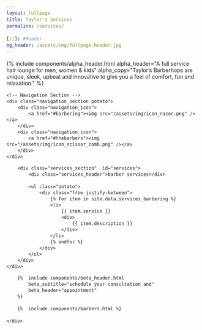 ```yaml
---
layout: fullpage
title: Taylor's Services
permalink: /services/

[//]: #Header
bg_header: /assets/img/fullpage-header.jpg
---    
```

<div class="fullpage_wrapper">
    {%  include components/alpha_header.html
        alpha_header="A full service hair lounge for men, women &amp; kids"
        alpha_copy="Taylor’s Barberhops are unique, sleek, upbeat and innovative to give you a feel of comfort, fun and relaxation."
    %}

    <!-- Navigation Section -->
    <div class="navigation_section potato">
        <div class="navigation_icon">
            <a href="#barbering"><img src="/assets/img/icon_razor.png" /></a>
        </div>
        <div class="navigation_icon">
            <a href="#thebarbers"><img src="/assets/img/icon_scissor_comb.png" /></a>
        </div>
    </div>
</div>

<div class="fullpage_wrapper_alpha">
    <div class="fullpage_wrapper">

        <div class="services_section"  id="services">
            <div class="services_header">barber services</div>

            <ul class="potato">
                <div class="frow justify-between">
                    {% for item in site.data.services_barbering %}
                    <li>
                        {{ item.service }}
                        <div>
                            {{ item.description }}
                        </div>
                    </li>
                    {% endfor %}
                </div>
            </ul>
        </div>
    </div>
</div>

<div class="fullpage_wrapper">
    <div class="barbering_section">

        {%  include components/beta_header.html
            beta_subtitle="schedule your consultation and"
            beta_header="appointment"
        %}

        {%  include components/barbers.html %}

    </div>
</div>
